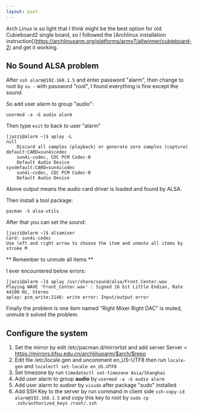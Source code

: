 ```yaml
---
layout: post
---
```


Arch Linux is so light that I think might be the best option for old Cubieboard2 single board, so I followed the [Archlinux installation instruction[(https://archlinuxarm.org/platforms/armv7/allwinner/cubieboard-2) and get it working.

## No Sound ALSA problem

After `ssh alarm@192.168.1.5` and enter password "alarm", then change to root by `su -` with password "root", I found everything is fine except the sound.

So add user alarm to group "audio":

`usermod -a -G audio alarm`

Then type `exit` to back to user "alarm"

```
[jazzi@alarm ~]$ aplay -L
null
    Discard all samples (playback) or generate zero samples (capture)
default:CARD=sun4icodec
    sun4i-codec, CDC PCM Codec-0
    Default Audio Device
sysdefault:CARD=sun4icodec
    sun4i-codec, CDC PCM Codec-0
    Default Audio Device
```

Above output means the audio card driver is loaded and found by ALSA.

Then install a tool package:

`pacman -S alsa-utils`

After that you can set the sound:

```
[jazzi@alarm ~]$ alsamixer
Card: sun4i-codec
Use left and right arrow to choose the item and unmute all items by stroke M
```

** Remember to unmute all items **

I ever encountered below errors:

```
[jazzi@alarm ~]$ aplay /usr/share/sound/alsa/Front_Center.wav 
Playing WAVE 'Front_Center.wav' : Signed 16 bit Little Endian, Rate 44100 Hz, Stereo
aplay: pcm_write:2146: write error: Input/output error
```

Finally the problem is one item named "Right Mixer Right DAC" is muted, unmute it solved the problem.

## Configure the system

1. Set the mirror by edit /etc/pacman.d/mirrorlist and add server Server = https://mirrors.bfsu.edu.cn/archlinuxarm/$arch/$repo
2. Edit file /etc/locale.gen and uncomment en_US-UTF8 then run `locale-gen` and `localectl set-locale en_US.UTF8`
3. Set timezone by run `timedatectl set-timezone Asia/Shanghai`
4. Add user alarm to group **audio** by `usermod -a -G audio alarm`
5. Add user alarm to *sudoer* by `visudo` after package "sudo" installed
6. Add SSH Key to the server by run command in client side `ssh-copy-id alarm@192.168.1.5` and copy this key to root by `sudo cp .ssh/authorized_keys /root/.ssh`
